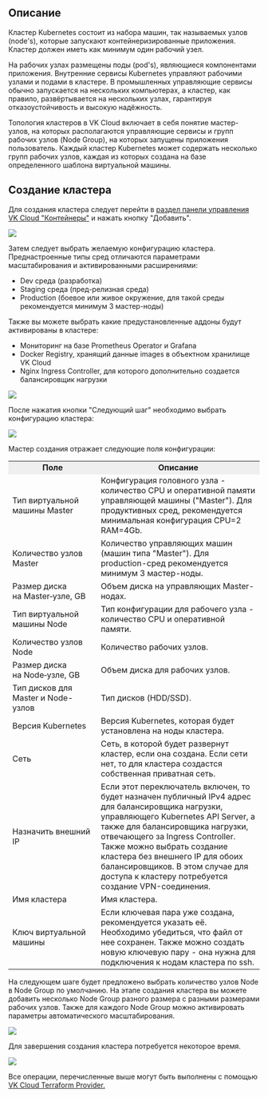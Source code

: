 ## Описание

Кластер Kubernetes состоит из набора машин, так называемых узлов (node's), которые запускают контейнеризированные приложения. Кластер должен иметь как минимум один рабочий узел.

На рабочих узлах размещены поды (pod's), являющиеся компонентами приложения. Внутренние сервисы Kubernetes управляют рабочими узлами и подами в кластере. В промышленных управляющие сервисы обычно запускается на нескольких компьютерах, а кластер, как правило, развёртывается на нескольких узлах, гарантируя отказоустойчивость и высокую надёжность.

Топология кластеров в VK Cloud включает в себя понятие мастер-узлов, на которых располагаются управляющие сервисы и групп рабочих узлов (Node Group), на которых запущены приложения пользователь. Каждый кластер Kubernetes может содержать несколько групп рабочих узлов, каждая из которых создана на базе определенного шаблона виртуальной машины.

## Создание кластера

Для создания кластера следует перейти в [раздел панели управления VK Cloud "Контейнеры"](https://mcs.mail.ru/app/services/containers/add/) и нажать кнопку "Добавить".

![](./assets/1598986561482-1598986561482.png)

Затем следует выбрать желаемую конфигурацию кластера. Преднастроенные типы сред отличаются параметрами масштабирования и активированными расширениями:

- Dev среда (разработка)
- Staging среда (пред-релизная среда)
- Production (боевое или живое окружение, для такой среды рекомендуется минимум 3 мастер-ноды)

Также вы можете выбрать какие предустановленные аддоны будут активированы в кластере:

- Мониторинг на базе Prometheus Operator и Grafana
- Docker Registry, хранящий данные images в объектном хранилище VK Cloud
- Nginx Ingress Controller, для которого дополнительно создается балансировщик нагрузки

![](./assets/helpjuice_production-2fuploads-2fupload-2fimage-2f7055-2fdirect-2f1610642560891-1610642560891.png)

После нажатия кнопки "Следующий шаг" необходимо выбрать конфигурацию кластера:

![](./assets/helpjuice_production-2fuploads-2fupload-2fimage-2f7055-2fdirect-2f1610642611733-1610642611733.png)

Мастер создания отражает следующие поля конфигурации:

<table border="0" cellpadding="0" cellspacing="0" style="margin-right: calc(0%); width: 100%;" width="568"><tbody><tr><td height="19" style="background-color: rgb(239, 239, 239); text-align: center;" width="35.2112676056338%"><strong>Поле</strong></td><td style="background-color: rgb(239, 239, 239); text-align: center;" width="64.78873239436619%"><strong>Описание</strong></td></tr><tr><td class="xl65" height="38" width="35.2112676056338%">Тип виртуальной машины Master</td><td class="xl65" width="64.78873239436619%">Конфигурация головного узла - количество CPU и оперативной памяти управляющей машины ("Master"). Для продуктивных сред, рекомендуется минимальная конфигурация CPU=2 RAM=4Gb.&nbsp;</td></tr><tr><td class="xl65" height="38" width="35.2112676056338%">Количество узлов Master</td><td class="xl65" width="64.78873239436619%">Количество управляющих машин (машин типа "Master"). Для production-сред рекомендуется минимум 3 мастер-ноды.&nbsp;</td></tr><tr><td class="xl65" height="38" width="35.2112676056338%">Размер диска на&nbsp;Master‑узле, GB</td><td class="xl65" width="64.78873239436619%">Объем диска на управляющих Master-нодах.&nbsp;</td></tr><tr><td class="xl65" height="38" width="35.2112676056338%">Тип виртуальной машины Node</td><td class="xl65" width="64.78873239436619%">Тип конфигурации для рабочего узла - количество CPU и оперативной памяти.</td></tr><tr><td class="xl65" height="19" width="35.2112676056338%">Количество узлов Node</td><td class="xl65" width="64.78873239436619%">Количество рабочих узлов.</td></tr><tr><td class="xl65" height="38" width="35.2112676056338%">Размер диска на&nbsp;Node‑узле, GB</td><td class="xl65" width="64.78873239436619%">Объем диска для рабочих узлов.</td></tr><tr><td class="xl65" height="58" width="35.2112676056338%">Тип дисков для Master и Node-узлов</td><td class="xl65" width="64.78873239436619%">Тип дисков (HDD/SSD).&nbsp;</td></tr><tr><td class="xl65" height="38" width="35.2112676056338%">Версия Kubernetes</td><td class="xl65" width="64.78873239436619%">Версия Kubernetes, которая будет установлена на ноды кластера.</td></tr><tr><td class="xl65" height="77" width="35.2112676056338%">Сеть</td><td class="xl65" width="64.78873239436619%">Сеть, в которой будет развернут кластер, если она создана. Если сети нет, то для кластера создастся собственная приватная сеть.</td></tr><tr><td>Назначить внешний IP</td><td class="currently-active">Если этот переключатель включен, то будет назначен публичный IPv4 адрес для балансировщика нагрузки, управляющего Kubernetes API Server, а также для балансировщика нагрузки, отвечающего за Ingress Controller.<br>Также можно выбрать создание кластера без внешнего IP для обоих балансировщиков. В этом случае для доступа к кластеру потребуется создание VPN-соединения.&nbsp;</td></tr><tr><td class="xl65" height="19" width="35.2112676056338%">Имя кластера</td><td class="xl65" width="64.78873239436619%">Имя кластера.</td></tr><tr><td class="xl65" height="77" width="35.2112676056338%">Ключ виртуальной машины</td><td class="xl65" width="64.78873239436619%">Если ключевая пара уже создана, рекомендуется указать её. Необходимо убедиться, что файл от нее сохранен. Также можно создать новую ключевую пару - она нужна для подключения к нодам кластера по ssh.</td></tr></tbody></table>

На следующем шаге будет предложено выбрать количество узлов Node в Node Group по умолчанию. На этапе создания кластера вы можете добавить несколько Node Group разного размера с разными размерами рабочих узлов. Также для каждого Node Group можно активировать параметры автоматического масштабирования.

![](./assets/1603752129195-gruppy-uzlov.jpg)

Для завершения создания кластера потребуется некоторое время.

![](./assets/1598986650096-1598986650096.png)

Все операции, перечисленные выше могут быть выполнены с помощью [VK Cloud Terraform Provider.](https://mcs.mail.ru/docs/ru/base/k8s/k8s-terraform/k8s-terraform-create)

